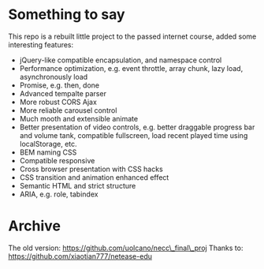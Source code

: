 # Something to say
This repo is a rebuilt little project to the passed internet course, added some interesting features:
- jQuery-like compatible encapsulation, and namespace control
- Performance optimization, e.g. event throttle, array chunk, lazy load, asynchronously load
- Promise, e.g. then, done
- Advanced tempalte parser
- More robust CORS Ajax
- More reliable carousel control
- Much mooth and extensible animate
- Better presentation of video controls, e.g. better draggable progress bar and volume tank, compatible fullscreen, load recent played time using localStorage, etc.
- BEM naming CSS
- Compatible responsive
- Cross browser presentation with CSS hacks
- CSS transition and animation enhanced effect
- Semantic HTML and strict structure
- ARIA, e.g. role, tabindex

# Archive
The old version: https://github.com/uolcano/necc\_final\_proj
Thanks to: https://github.com/xiaotian777/netease-edu